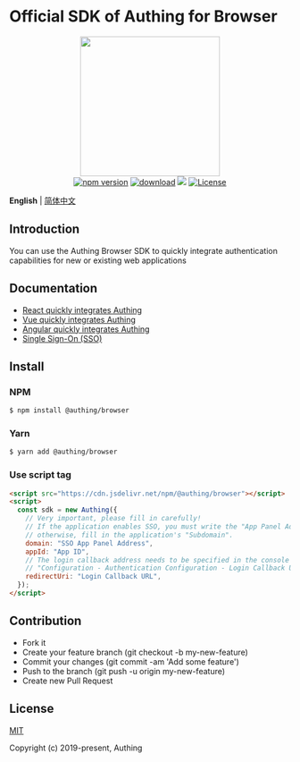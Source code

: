 # Official SDK of Authing for Browser

<div align=center>
  <img width="250" src="https://files.authing.co/authing-console/authing-logo-new-20210924.svg" />
</div>

<div align=center>
  <a href="https://badge.fury.io/js/@authing%2Fbrowser" target="_blank"><img src="https://badge.fury.io/js/@authing%2Fbrowser.svg" alt="npm version"></a>
  <a href="https://npmcharts.com/compare/@authing/browser" target="_blank"><img src="https://img.shields.io/npm/dm/@authing/browser" alt="download"></a>
  <a href="https://forum.authing.cn/" target="_blank"><img src="https://img.shields.io/badge/chat-forum-blue" /></a>
  <a href="https://opensource.org/licenses/MIT" target="_blank"><img src="https://img.shields.io/badge/License-MIT-success" alt="License"></a>
</div>

**English** | [简体中文](./README.zh-CN.md)

## Introduction

You can use the Authing Browser SDK to quickly integrate authentication capabilities for new or existing web applications

## Documentation

- [React quickly integrates Authing](https://docs.authing.cn/v2/quickstarts/spa/react.html)
- [Vue quickly integrates Authing](https://docs.authing.cn/v2/quickstarts/spa/vue.html)
- [Angular quickly integrates Authing](https://docs.authing.cn/v2/quickstarts/spa/angular.html)
- [Single Sign-On (SSO)](https://docs.authing.cn/v2/en/reference/sdk-for-sso-spa.html)


## Install

### NPM

```bash
$ npm install @authing/browser
```

### Yarn

```bash
$ yarn add @authing/browser
```

### Use script tag

```html
<script src="https://cdn.jsdelivr.net/npm/@authing/browser"></script>
<script>
  const sdk = new Authing({
    // Very important, please fill in carefully!
    // If the application enables SSO, you must write the "App Panel Address" for SSO here;
    // otherwise, fill in the application's "Subdomain".
    domain: "SSO App Panel Address",
    appId: "App ID",
    // The login callback address needs to be specified in the console
    // "Configuration - Authentication Configuration - Login Callback URL"
    redirectUri: "Login Callback URL",
  });
</script>
```


## Contribution

- Fork it
- Create your feature branch (git checkout -b my-new-feature)
- Commit your changes (git commit -am 'Add some feature')
- Push to the branch (git push -u origin my-new-feature)
- Create new Pull Request

## License

[MIT](https://opensource.org/licenses/MIT)

Copyright (c) 2019-present, Authing
